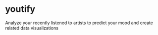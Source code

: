 # youtify
Analyze your recently listened to artists to predict your mood and create related data visualizations
